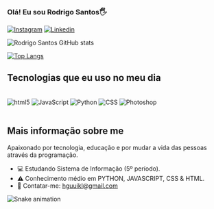### Olá! Eu sou Rodrigo Santos🖐


[![Instagram](https://img.shields.io/badge/Instagram-E4405F?style=for-the-badge&logo=instagram&logoColor=white
)](https://www.instagram.com/rodrygo_of/)
[![Linkedin](https://img.shields.io/badge/LinkedIn-0077B5?style=for-the-badge&logo=linkedin&logoColor=white
)](https://www.linkedin.com/in/rodrigo-santos-3b5511269/)

![Rodrigo Santos GitHub stats](https://github-readme-stats.vercel.app/api?username=RodrigoSantos359&show_icons=true&theme=highcontrast)

[![Top Langs](https://github-readme-stats.vercel.app/api/top-langs/?username=RodrigoSantos359)](https://github.com/anuraghazra/github-readme-stats)
## Tecnologias que eu uso no meu dia

<div style="display: inline_block"><br/>
 <img align="center" alt="html5" src="https://img.shields.io/badge/HTML5-E34F26?style=for-the-badge&logo=html5&logoColor=white"/> 
 <img align="center" alt="JavaScript" src="https://img.shields.io/badge/JavaScript-F7DF1E?style=for-the-badge&logo=javascript&logoColor=black"/>
 <img align="center" alt="Python" src="https://img.shields.io/badge/Python-14354C?style=for-the-badge&logo=python&logoColor=white"/>
 <img align="center" alt="CSS" src="https://img.shields.io/badge/CSS-239120?&style=for-the-badge&logo=css3&logoColor=white"/>
 <img align="center" alt="Photoshop" src="https://aleen42.github.io/badges/src/photoshop.svg"/>
</div><br/>


## Mais informação sobre me

Apaixonado por tecnologia, educação e por mudar a vida das pessoas através da programação.
- 💻 Estudando Sistema de Informação (5º período).
- ⚠️ Conhecimento médio em PYTHON, JAVASCRIPT, CSS & HTML.
- 📧 Contatar-me: hguuikl@gmail.com


![Snake animation](https://github.com/LuigiGF/LuigiGF/blob/output/githut-contribution-grid-snake.svg)


